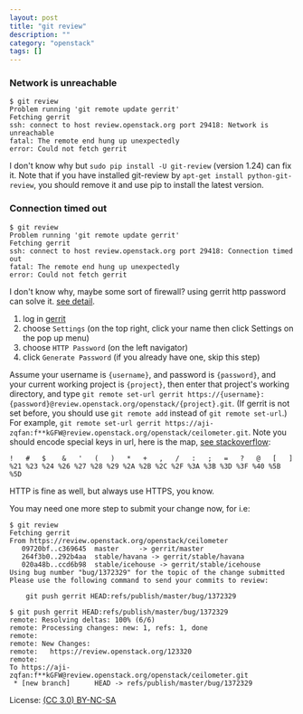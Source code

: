 ```yaml
---
layout: post
title: "git review"
description: ""
category: "openstack"
tags: []
---
```


### Network is unreachable

~~~
$ git review
Problem running 'git remote update gerrit'
Fetching gerrit
ssh: connect to host review.openstack.org port 29418: Network is unreachable
fatal: The remote end hung up unexpectedly
error: Could not fetch gerrit
~~~

I don't know why but `sudo pip install -U git-review` (version 1.24) can fix it. Note that if you have installed git-review by `apt-get install python-git-review`, you should remove it and use pip to install the latest version.

### Connection timed out

~~~
$ git review
Problem running 'git remote update gerrit'
Fetching gerrit
ssh: connect to host review.openstack.org port 29418: Connection timed out
fatal: The remote end hung up unexpectedly
error: Could not fetch gerrit
~~~

I don't know why, maybe some sort of firewall? using gerrit http password can solve it. [see detail](http://kiwik.github.io/openstack/2014/08/26/git-review%E6%8F%90%E4%BA%A4%E4%BB%A3%E7%A0%81%E5%A4%B1%E8%B4%A5%E7%9A%84%E8%A7%A3%E5%86%B3%E6%96%B9%E6%B3%95/).

1. log in [gerrit](https://review.openstack.org)
2. choose `Settings` (on the top right, click your name then click Settings on the pop up menu)
3. choose `HTTP Password` (on the left navigator)
4. click `Generate Password` (if you already have one, skip this step)

Assume your username is `{username}`, and password is `{password}`, and your current working project is `{project}`, then enter that project's working directory, and type `git remote set-url gerrit https://{username}:{password}@review.openstack.org/openstack/{project}.git`. (If gerrit is not set before, you should use `git remote add` instead of `git remote set-url`.) For example, `git remote set-url gerrit https://aji-zqfan:f**kGFW@review.openstack.org/openstack/ceilometer.git`. Note you should encode special keys in url, here is the map, [see stackoverflow](http://stackoverflow.com/questions/6172719/escape-character-in-git-proxy-password):

~~~
!   #   $    &   '   (   )   *   +   ,   /   :   ;   =   ?   @   [   ]
%21 %23 %24 %26 %27 %28 %29 %2A %2B %2C %2F %3A %3B %3D %3F %40 %5B %5D
~~~

HTTP is fine as well, but always use HTTPS, you know.

You may need one more step to submit your change now, for i.e:

~~~
$ git review
Fetching gerrit
From https://review.openstack.org/openstack/ceilometer
   09720bf..c369645  master     -> gerrit/master
   264f3b0..292b4aa  stable/havana -> gerrit/stable/havana
   020a48b..ccd6b98  stable/icehouse -> gerrit/stable/icehouse
Using bug number "bug/1372329" for the topic of the change submitted
Please use the following command to send your commits to review:

    git push gerrit HEAD:refs/publish/master/bug/1372329

$ git push gerrit HEAD:refs/publish/master/bug/1372329
remote: Resolving deltas: 100% (6/6)
remote: Processing changes: new: 1, refs: 1, done
remote:
remote: New Changes:
remote:   https://review.openstack.org/123320
remote:
To https://aji-zqfan:f**kGFW@review.openstack.org/openstack/ceilometer.git
 * [new branch]      HEAD -> refs/publish/master/bug/1372329
~~~

License: [(CC 3.0) BY-NC-SA](http://creativecommons.org/licenses/by-nc-sa/3.0/)
